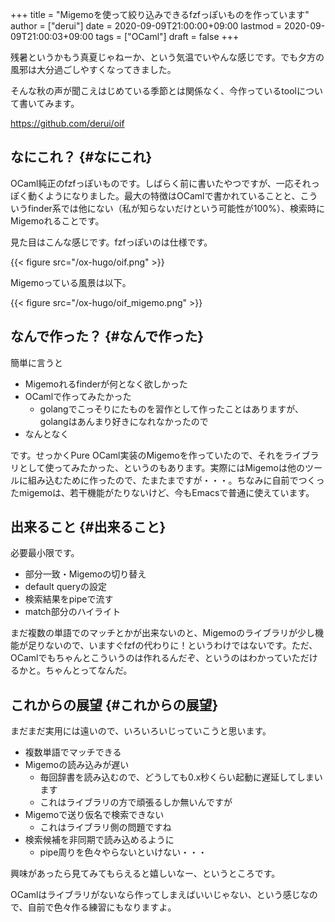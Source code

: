 +++
title = "Migemoを使って絞り込みできるfzfっぽいものを作っています"
author = ["derui"]
date = 2020-09-09T21:00:00+09:00
lastmod = 2020-09-09T21:00:03+09:00
tags = ["OCaml"]
draft = false
+++

残暑というかもう真夏じゃねーか、という気温でいやんな感じです。でも夕方の風邪は大分過ごしやすくなってきました。

そんな秋の声が聞こえはじめている季節とは関係なく、今作っているtoolについて書いてみます。

<https://github.com/derui/oif>

<!--more-->


## なにこれ？ {#なにこれ}

OCaml純正のfzfっぽいものです。しばらく前に書いたやつですが、一応それっぽく動くようになりました。最大の特徴はOCamlで書かれていることと、こういうfinder系では他にない（私が知らないだけという可能性が100%）、検索時にMigemoれることです。

見た目はこんな感じです。fzfっぽいのは仕様です。

{{< figure src="/ox-hugo/oif.png" >}}

Migemoっている風景は以下。

{{< figure src="/ox-hugo/oif_migemo.png" >}}


## なんで作った？ {#なんで作った}

簡単に言うと

-   Migemoれるfinderが何となく欲しかった
-   OCamlで作ってみたかった
    -   golangでこっそりにたものを習作として作ったことはありますが、golangはあんまり好きになれなかったので
-   なんとなく

です。せっかくPure OCaml実装のMigemoを作っていたので、それをライブラリとして使ってみたかった、というのもあります。実際にはMigemoは他のツールに組み込むために作ったので、たまたまですが・・・。ちなみに自前でつくったmigemoは、若干機能がたりないけど、今もEmacsで普通に使えています。


## 出来ること {#出来ること}

必要最小限です。

-   部分一致・Migemoの切り替え
-   default queryの設定
-   検索結果をpipeで流す
-   match部分のハイライト

まだ複数の単語でのマッチとかが出来ないのと、Migemoのライブラリが少し機能が足りないので、いますぐfzfの代わりに！というわけではないです。ただ、OCamlでもちゃんとこういうのは作れるんだぞ、というのはわかっていただけるかと。ちゃんとってなんだ。


## これからの展望 {#これからの展望}

まだまだ実用には遠いので、いろいろいじっていこうと思います。

-   複数単語でマッチできる
-   Migemoの読み込みが遅い
    -   毎回辞書を読み込むので、どうしても0.x秒くらい起動に遅延してしまいます
    -   これはライブラリの方で頑張るしか無いんですが
-   Migemoで送り仮名で検索できない
    -   これはライブラリ側の問題ですね
-   検索候補を非同期で読み込めるように
    -   pipe周りを色々やらないといけない・・・

興味があったら見てみてもらえると嬉しいなー、というところです。

OCamlはライブラリがないなら作ってしまえばいいじゃない、という感じなので、自前で色々作る練習にもなりますよ。
